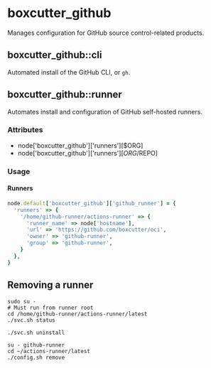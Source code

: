 boxcutter_github
================

Manages configuration for GitHub source control-related products.

boxcutter_github::cli
---------------------

Automated install of the GitHub CLI, or `gh`.

boxcutter_github::runner
------------------------

Automates install and configuration of GitHub self-hosted runners.

### Attributes
- node['boxcutter_github']['runners'][$ORG]
- node['boxcutter_github']['runners'][$ORG/$REPO]

### Usage

#### Runners


```ruby
node.default['boxcutter_github']['github_runner'] = {
  'runners' => {
    '/home/github-runner/actions-runner' => {
      'runner_name' => node['hostname'],
      'url' => 'https://github.com/boxcutter/oci',
      'owner' => 'github-runner',
      'group' => 'github-runner',
    }
  },
}
```

Removing a runner
-----------------

```
sudo su -
# Must run from runner root
cd /home/github-runner/actions-runner/latest
./svc.sh status

./svc.sh uninstall
```

```
su - github-runner
cd ~/actions-runner/latest
./config.sh remove
```
